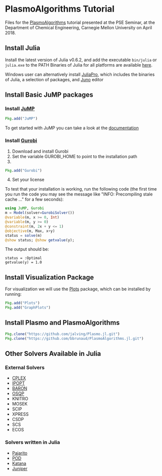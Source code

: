 # PlasmoAlgorithms Tutorial
Files for the [PlasmoAlgorithms](https://github.com/bbrunaud/PlasmoAlgorithms.jl) tutorial presented at the PSE Seminar, at the Department of Chemical Engineering, Carnegie Mellon University on April 2018. 

## Install Julia

Install the latest version of Julia v0.6.2, and add the executable `bin/julia` or `julia.exe` to the PATH
Binaries of Julia for all platforms are available [here](http://julialang.org/downloads/).

Windows user can alternatively install [JuliaPro](https://juliacomputing.com/products/juliapro.html), which includes the binaries of Julia, a selection of packages, and [Juno](http://junolab.org/) editor

## Install Basic JuMP packages

### Install [JuMP](https://github.com/JuliaOpt/JuMP.jl) 
```julia
Pkg.add("JuMP")
```
To get started with JuMP you can take a look at the [documentation]("http://jump.readthedocs.io")

### Install [Gurobi](http://www.gurobi.com) 
1. Download and install Gurobi
2. Set the variable GUROBI_HOME to point to the installation path
3. 
```julia
Pkg.add("Gurobi")
```
4. Set your license

To test that your installation is working, run the following code (the first time you run the code you may see the message like "INFO: Precompiling stale cache ..." for a few seconds):

```julia
using JuMP, Gurobi
m = Model(solver=GurobiSolver())
@variable(m, x >= 0, Int)
@variable(m, y >= 0)
@constraint(m, 2x + y <= 1)
@objective(m, Max, x+y)
status = solve(m)
@show status; @show getvalue(y);
```

The output should be:

```
status = :Optimal
getvalue(y) = 1.0
```

## Install Visualization Package

For visualization we will use the [Plots](https://github.com/JuliaPlots/Plots.jl) package, which can be installed by running:
```julia
Pkg.add("Plots")
Pkg.add("GraphPlots")
```

## Install Plasmo and PlasmoAlgorithms
```julia
Pkg.clone("https://github.com/jalving/Plasmo.jl.git")
Pkg.clone("https://github.com/bbrunaud/PlasmoAlgorithms.jl.git")
```

## Other Solvers Available in Julia
### External Solvers
- [CPLEX]("https://github.com/JuliaOpt/CPLEX.jl")
- [IPOPT](https://github.com/JuliaOpt/Ipopt.jl")
- [BARON]("https://github.com/joehuchette/BARON.jl")
- [OSQP]("http://osqp.readthedocs.io/en/latest/")
- KNITRO
- MOSEK
- SCIP
- XPRESS
- CSDP
- SCS
- ECOS


### Solvers written in Julia
- [Pajarito]("https://github.com/JuliaOpt/Pajarito.jl")
- [POD]("https://github.com/lanl-ansi/POD.jl")
- [Katana]("https://github.com/lanl-ansi/Katana.jl")
- [Juniper]("https://github.com/lanl-ansi/Juniper.jl")


